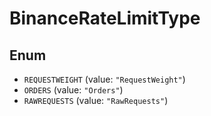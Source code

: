 # BinanceRateLimitType

## Enum

* `REQUESTWEIGHT` (value: `"RequestWeight"`)
* `ORDERS` (value: `"Orders"`)
* `RAWREQUESTS` (value: `"RawRequests"`)
